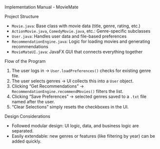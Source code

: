 Implementation Manual - MovieMate

Project Structure
- `Movie.java`: Base class with movie data (title, genre, rating, etc.)
- `ActionMovie.java`, `ComedyMovie.java`, etc.: Genre-specific subclasses
- `User.java`: Handles user data and file-based preferences
- `RecommendationEngine.java`: Logic for loading movies and generating recommendations
- `MovieMateUI.java`: JavaFX GUI that connects everything together

Flow of the Program
1. The user logs in → `User.loadPreferences()` checks for existing genre file.
2. The user selects genres → UI collects this into a `User` object.
3. Clicking “Get Recommendations” → `RecommendationEngine.recommendMovies()` filters the list.
4. Clicking “Save Preferences” → selected genres saved to a `.txt` file named after the user.
5. “Clear Selections” simply resets the checkboxes in the UI.

Design Considerations
- Followed modular design: UI logic, data, and business logic are separated.
- Easily extendable: new genres or features (like filtering by year) can be added quickly.
